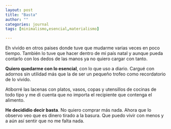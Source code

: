 ```yaml
---
layout: post
title: "Basta"
author: ""
categories: journal
tags: [minimalismo,esencial,materialismo]

---
```




Eh vivido en otros paises donde tuve que mudarme varias veces en poco tiempo. También lo tuve que hacer dentro de mi país natal y aunque pueda contarlo con los dedos de las manos ya no quiero cargar con tanto.

**Quiero quedarme con lo esencial**, con lo que uso a diario. Cargué con adornos sin utilidad más que la de ser un pequeño trofeo como recordatorio de lo vivido.

Atiborré las lacenas con platos, vasos, copas y utensillos de cocinas de todo tipo y me di cuenta que no importa el recipiente que contenga el alimento.

**He decididio decir basta**. No quiero comprar más nada. Ahora que lo observo veo que es dinero tirado a la basura. Que puedo vivir con menos y a aún así sentir que no me falta nada.